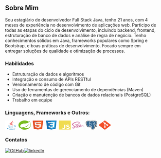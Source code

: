 
## Sobre Mim
Sou estagiário de desenvolvedor Full Stack Java, tenho 21 anos, com 4 meses de experiência no desenvolvimento de aplicações web. Participo de todas as etapas do ciclo de desenvolvimento, incluindo backend, frontend, estruturação de banco de dados e análise de regra de negócio. Tenho conhecimentos sólidos em Java, frameworks populares como Spring e Bootstrap, e boas práticas de desenvolvimento. Focado sempre em entregar soluções de qualidade e otimização de processos.

### Habilidades
- Estruturação de dados e algoritmos
- Integração e consumo de APIs RESTful
- Versionamento de código com Git
- Uso de ferramentas de gerenciamento de dependências (Maven)
- Criação e manutenção de bancos de dados relacionais (PostgreSQL)
- Trabalho em equipe
### Linguagens, Frameworks e Outros:

<div style="display: inline_block">
  <img align="center" alt="Java" height="30" width="40" src="https://raw.githubusercontent.com/devicons/devicon/master/icons/java/java-original.svg">
  <img align="center" alt="Spring" height="30" width="40" src="https://raw.githubusercontent.com/devicons/devicon/master/icons/spring/spring-original.svg">
  <img align="center" alt="HTML" height="30" width="40" src="https://raw.githubusercontent.com/devicons/devicon/master/icons/html5/html5-original.svg">
  <img align="center" alt="CSS" height="30" width="40" src="https://raw.githubusercontent.com/devicons/devicon/master/icons/css3/css3-original.svg">    
  <img align="center" alt="Js" height="30" width="40" src="https://raw.githubusercontent.com/devicons/devicon/master/icons/javascript/javascript-plain.svg">
  <img align="center" alt="Scss" height="30" width="40" src="https://raw.githubusercontent.com/devicons/devicon/master/icons/sass/sass-original.svg">
  <img align="center" alt="PostgreSQL" height="30" width="40" src="https://raw.githubusercontent.com/devicons/devicon/master/icons/postgresql/postgresql-original.svg">
<img align="center" alt="Git" height="30" width="40" src="https://raw.githubusercontent.com/devicons/devicon/master/icons/git/git-original.svg">

</div>

### Contatos

[![GitHub](https://img.shields.io/badge/GitHub-Follow%20Me-595959?style=plastic&logo=github&labelColor=595959&color=595959)](https://github.com/KaueGSouzaDevs)[![linkedIn](https://img.shields.io/badge/LinkedIn-Follow%20Me-595959?style=plastic&logo=linkedin&labelColor=595959&color=595959)](https://www.linkedin.com/in/kau%C3%AA-gallego-de-souza-a59669310?utm_source=share&utm_campaign=share_via&utm_content=profile&utm_medium=android_app)


<!--
**KaueGSouzaDevs/KaueGSouzaDevs** is a ✨ _special_ ✨ repository because its `README.md` (this file) appears on your GitHub profile.

Here are some ideas to get you started:

- 🔭 I’m currently working on ...
- 🌱 I’m currently learning ...
- 👯 I’m looking to collaborate on ...
- 🤔 I’m looking for help with ...
- 💬 Ask me about ...
- 📫 How to reach me: ...
- 😄 Pronouns: ...
- ⚡ Fun fact: ...
-->
